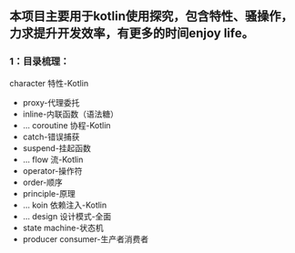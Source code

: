
## 本项目主要用于kotlin使用探究，包含特性、骚操作，力求提升开发效率，有更多的时间enjoy life。

### 1：目录梳理：

character 特性-Kotlin
 - proxy-代理委托
 - inline-内联函数（语法糖）
 - ...
coroutine 协程-Kotlin
 - catch-错误捕获
 - suspend-挂起函数
 - ...
flow 流-Kotlin
 - operator-操作符
 - order-顺序
 - principle-原理
 - ...
koin 依赖注入-Kotlin
 - ...
design 设计模式-全面
 - state machine-状态机
 - producer consumer-生产者消费者